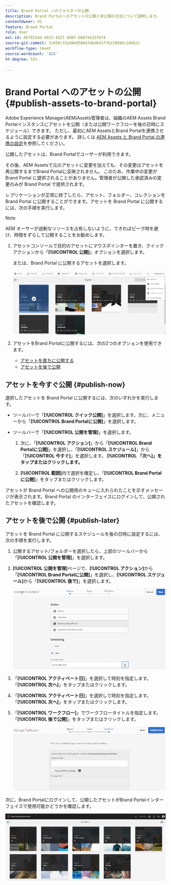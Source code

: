 ```yaml
---
title: Brand Portal へのフォルダーの公開
description: Brand Portalへのアセットの公開と非公開の方法について説明します。
contentOwner: VG
feature: Brand Portal
role: User
exl-id: 6b78124d-4022-452f-8d0f-b667de337bf4
source-git-commit: 3c050c33a384d586d74bd641f7622989dc1d6b22
workflow-type: tm+mt
source-wordcount: '423'
ht-degree: 52%

---
```


# Brand Portal へのアセットの公開 {#publish-assets-to-brand-portal}

Adobe Experience Manager(AEM)Assets管理者は、組織のAEM Assets Brand Portalインスタンスにアセットを公開（または公開ワークフローを後の日時にスケジュール）できます。 ただし、最初にAEM AssetsとBrand Portalを連携させるように設定する必要があります。 詳しくは [AEM Assets と Brand Portal の連携の設定](configure-aem-assets-with-brand-portal.md)を参照してください。

公開したアセットは、Brand Portalでユーザーが利用できます。

その後、AEM Assetsで元のアセットに変更を加えても、その変更はアセットを再公開するまでBrand Portalに反映されません。 このため、作業中の変更が Brand Portal に提供されることがありません。管理者が公開した承認済みの変更のみが Brand Portal で提供されます。

レプリケーションが正常に終了したら、アセット、フォルダー、コレクションを Brand Portal に公開することができます。アセットを Brand Portal に公開するには、次の手順を実行します。

>[!NOTE]
>
>AEM オーサーが過剰なリソースを占有しないように、できればピーク時を避け、時間をずらして公開することをお勧めします。

1. アセットコンソールで目的のアセットにマウスポインターを置き、クイックアクションから「**[!UICONTROL 公開]**」オプションを選択します。

   または、Brand Portal に公開するアセットを選択します。

   ![publish2bp-2](assets/publish2bp-2.png)

2. アセットをBrand Portalに公開するには、次の2つのオプションを使用できます。
   * [アセットを直ちに公開する](#publish-now)
   * [アセットを後で公開](#publish-later)

## アセットを今すぐ公開 {#publish-now}

選択したアセットを Brand Portal に公開するには、次のいずれかを実行します。

* ツールバーで「**[!UICONTROL クイック公開]**」を選択します。次に、メニューから「**[!UICONTROL Brand Portalに公開]**」を選択します。

* ツールバーで「**[!UICONTROL 公開を管理]**」を選択します。

   1. 次に、「**[!UICONTROL アクション]**」から「**[!UICONTROL Brand Portalに公開]**」を選択し、「**[!UICONTROL スケジュール]**」から「**[!UICONTROL 今すぐ]**」を選択します。 **[!UICONTROL 「次へ]」をタップまたはクリックします。**

   2. **[!UICONTROL 範囲]**&#x200B;内で選択を確定し、「**[!UICONTROL Brand Portalに公開]**」をタップまたはクリックします。

アセットが Brand Portal への公開用のキューに入れられたことを示すメッセージが表示されます。Brand Portal のインターフェイスにログインして、公開されたアセットを確認します。

## アセットを後で公開 {#publish-later}

アセットを Brand Portal に公開するスケジュールを後の日時に設定するには、次の手順を実行します。

1. 公開するアセット/フォルダーを選択したら、上部のツールバーから「**[!UICONTROL 公開を管理]**」を選択します。
2. **[!UICONTROL 公開を管理]**&#x200B;ページで、**[!UICONTROL アクション]**&#x200B;から「**[!UICONTROL Brand Portalに公開]**」を選択し、**[!UICONTROL スケジュール]**&#x200B;から「**[!UICONTROL 後で]**」を選択します。

   ![publishlaterbp-1](assets/publishlaterbp-1.png)

3. 「**[!UICONTROL アクティベート日]**」を選択して時刻を指定します。「**[!UICONTROL 次へ]**」をタップまたはクリックします。
4. 「**[!UICONTROL アクティベート日]**」を選択して時刻を指定します。「**[!UICONTROL 次へ]**」をタップまたはクリックします。
5. 「**[!UICONTROL ワークフロー]**」でワークフロータイトルを指定します。「**[!UICONTROL 後で公開]**」をタップまたはクリックします。

   ![publishworkflow](assets/publishworkflow.png)

次に、Brand Portalにログインして、公開したアセットがBrand Portalインターフェイスで使用可能かどうかを確認します。

![bp_631_landing_page](assets/bp_landing_page.png)

